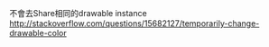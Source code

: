 不會去Share相同的drawable instance<br />
http://stackoverflow.com/questions/15682127/temporarily-change-drawable-color